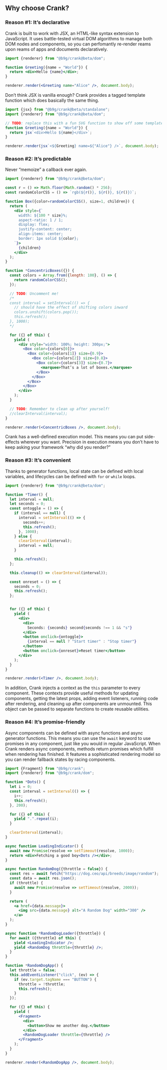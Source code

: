 ## Why choose Crank?

### Reason #1: It’s declarative

Crank is built to work with JSX, an HTML-like syntax extension to JavaScript.
It uses battle-tested virtual DOM algorithms to manage both DOM nodes and
components, so you can perfomantly re-render reams upon reams of apps and
documents declaratively.

```jsx live
import {renderer} from "@b9g/crank@beta/dom";

function Greeting({name = "World"}) {
  return <div>Hello {name}</div>;
}

renderer.render(<Greeting name="Alice" />, document.body);
```

Don’t think JSX is vanilla enough? Crank provides a tagged template function
which does basically the same thing.

```jsx live
import {jsx} from "@b9g/crank@beta/standalone";
import {renderer} from "@b9g/crank@beta/dom";

// TODO: replace this with a fun SVG function to show off some template tag features.
function Greeting({name = "World"}) {
  return jsx`<div>Hello ${name}</div>`;
}

renderer.render(jsx`<${Greeting} name=${"Alice"} />`, document.body);
```

### Reason #2: It’s predictable

Never “memoize” a callback ever again.

```jsx live
import {renderer} from "@b9g/crank@beta/dom";

const r = () => Math.floor(Math.random() * 256);
const randomColorCSS = () => `rgb(${r()}, ${r()}, ${r()})`;

function Box({color=randomColorCSS(), size=1, children}) {
  return (
    <div style={`
      width: ${100 * size}%;
      aspect-ratio: 1 / 1;
      display: flex;
      justify-content: center;
      align-items: center;
      border: 1px solid ${color};
    `}>
      {children}
    </div>
  );
}

function *ConcentricBoxes({}) {
  const colors = Array.from({length: 100}, () => {
    return randomColorCSS();
  });

  // TODO: Uncomment me!
  /*
  const interval = setInterval(() => {
    // should have the effect of shifting colors inward
    colors.unshift(colors.pop());
    this.refresh();
  }, 1000);
  */

  for ({} of this) {
    yield (
      <div style="width: 100%; height: 300px;">
        <Box color={colors[0]}>
          <Box color={colors[1]} size={0.9}>
            <Box color={colors[2]} size={0.8}>
              <Box color={colors[3]} size={0.7}>
                <marquee>That’s a lot of boxes.</marquee>
              </Box>
            </Box>
          </Box>
        </Box>
      </div>
    );
  }

  // TODO: Remember to clean up after yourself!
  //clearInterval(interval);
}

renderer.render(<ConcentricBoxes />, document.body);
```

Crank has a well-defined execution model. This means you can put side-effects
wherever you want. Precision in execution means you don’t have to keep asking
your framework “why did you render?”

### Reason #3: It’s convenient

Thanks to generator functions, local state can be defined with local variables,
and lifecycles can be defined with `for` or `while` loops.

```jsx live
import {renderer} from "@b9g/crank@beta/dom";

function *Timer() {
  let interval = null;
  let seconds = 0;
  const ontoggle = () => {
    if (interval == null) {
      interval = setInterval(() => {
        seconds++;
        this.refresh();
      }, 1000);
    } else {
      clearInterval(interval);
      interval = null;
    }

    this.refresh();
  };

  this.cleanup(() => clearInterval(interval));

  const onreset = () => {
    seconds = 0;
    this.refresh();
  };


  for ({} of this) {
    yield (
      <div>
        <div>
          Seconds: {seconds} second{seconds !== 1 && "s"}
        </div>
        <button onclick={ontoggle}>
          {interval == null ? "Start timer" : "Stop timer"}
        </button>
        <button onclick={onreset}>Reset timer</button>
      </div>
    );
  }
}

renderer.render(<Timer />, document.body);
```

In addition, Crank injects a context as the `this` parameter to every
component. These contexts provide useful methods for updating components,
getting the latest props, adding event listeners, running code after rendering,
and cleaning up after components are unmounted. This object can be passed to
separate functions to create reusable utilities.


### Reason #4: It’s promise-friendly
Async components can be defined with async functions and async generator
functions. This means you can use the `await` keyword to use promises in any
component, just like you would in regular JavaScript. When Crank renders async
components, methods return promises which fulfill when rendering has finished.
It features a sophisticated rendering model so you can render fallback states
by racing components.

```jsx live
import {Fragment} from "@b9g/crank";
import {renderer} from "@b9g/crank/dom";

function *Dots() {
  let i = 0;
  const interval = setInterval(() => {
    i++;
    this.refresh();
  }, 200);

  for ({} of this) {
    yield ".".repeat(i);
  }

  clearInterval(interval);
}

async function LoadingIndicator() {
  await new Promise(resolve => setTimeout(resolve, 1000));
  return <div>Fetching a good boy<Dots /></div>;
}

async function RandomDog({throttle = false}) {
  const res = await fetch("https://dog.ceo/api/breeds/image/random");
  const data = await res.json();
  if (throttle) {
    await new Promise(resolve => setTimeout(resolve, 2000));
  }

  return (
    <a href={data.message}>
      <img src={data.message} alt="A Random Dog" width="300" />
    </a>
  );
}

async function *RandomDogLoader({throttle}) {
  for await ({throttle} of this) {
    yield <LoadingIndicator />;
    yield <RandomDog throttle={throttle} />;
  }
}

function *RandomDogApp() {
  let throttle = false;
  this.addEventListener("click", (ev) => {
    if (ev.target.tagName === "BUTTON") {
      throttle = !throttle;
      this.refresh();
    }
  });

  for ({} of this) {
    yield (
      <Fragment>
        <div>
          <button>Show me another dog.</button>
        </div>
        <RandomDogLoader throttle={throttle} />
      </Fragment>
    );
  }
}

renderer.render(<RandomDogApp />, document.body);
```
